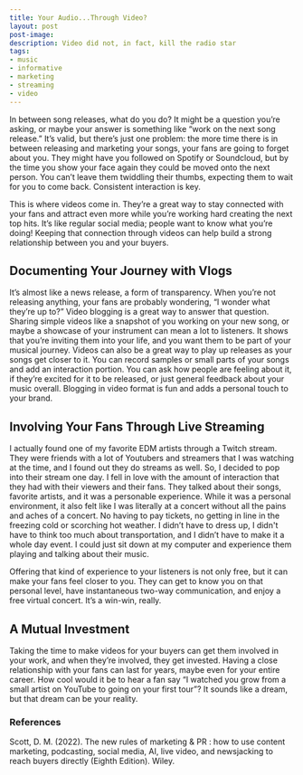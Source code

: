 ```yaml
---
title: Your Audio...Through Video?
layout: post
post-image: 
description: Video did not, in fact, kill the radio star
tags:
- music
- informative
- marketing
- streaming
- video
---
```

In between song releases, what do you do? It might be a question you’re asking, or maybe your answer is something like “work on the next song release.” It’s valid, but there’s just one problem: the more time there is in between releasing and marketing your songs, your fans are going to forget about you. They might have you followed on Spotify or Soundcloud, but by the time you show your face again they could be moved onto the next person. You can’t leave them twiddling their thumbs, expecting them to wait for you to come back. Consistent interaction is key.

This is where videos come in. They’re a great way to stay connected with your fans and attract even more while you’re working hard creating the next top hits. It’s like regular social media; people want to know what you’re doing! Keeping that connection through videos can help build a strong relationship between you and your buyers.

## Documenting Your Journey with Vlogs
It’s almost like a news release, a form of transparency. When you’re not releasing anything, your fans are probably wondering, “I wonder what they’re up to?” Video blogging is a great way to answer that question. Sharing simple videos like a snapshot of you working on your new song, or maybe a showcase of your instrument can mean a lot to listeners. It shows that you’re inviting them into your life, and you want them to be part of your musical journey. Videos can also be a great way to play up releases as your songs get closer to it. You can record samples or small parts of your songs and add an interaction portion. You can ask how people are feeling about it, if they’re excited for it to be released, or just general feedback about your music overall. Blogging in video format is fun and adds a personal touch to your brand.

## Involving Your Fans Through Live Streaming
I actually found one of my favorite EDM artists through a Twitch stream. They were friends with a lot of Youtubers and streamers that I was watching at the time, and I found out they do streams as well. So, I decided to pop into their stream one day. I fell in love with the amount of interaction that they had with their viewers and their fans. They talked about their songs, favorite artists, and it was a personable experience. While it was a personal environment, it also felt like I was literally at a concert without all the pains and aches of a concert. No having to pay tickets, no getting in line in the freezing cold or scorching hot weather. I didn’t have to dress up, I didn't have to think too much about transportation, and I didn’t have to make it a whole day event. I could just sit down at my computer and experience them playing and talking about their music. 

Offering that kind of experience to your listeners is not only free, but it can make your fans feel closer to you. They can get to know you on that personal level, have instantaneous two-way communication, and enjoy a free virtual concert. It’s a win-win, really. 

## A Mutual Investment
Taking the time to make videos for your buyers can get them involved in your work, and when they’re involved, they get invested. Having a close relationship with your fans can last for years, maybe even for your entire career. How cool would it be to hear a fan say “I watched you grow from a small artist on YouTube to going on your first tour”? It sounds like a dream, but that dream can be your reality. 

### References
Scott, D. M. (2022). The new rules of marketing & PR : how to use content marketing, podcasting, social media, AI, live video, and newsjacking to reach buyers directly (Eighth Edition). Wiley.